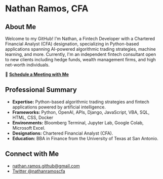 # Nathan Ramos, CFA

## About Me
Welcome to my GitHub! I'm Nathan, a Fintech Developer with a Chartered Financial Analyst (CFA) designation, specializing in Python-based applications spanning AI-powered algorithmic trading strategies, machine learning, and more. Currently, I'm an independent fintech consultant open to new clients including hedge funds, wealth management firms, and high net-worth individuals.

📅 **[Schedule a Meeting with Me](https://calendly.com/nrcapitalmanagement/github-meeting)**

## Professional Summary
- **Expertise:** Python-based algorithmic trading strategies and fintech applications powered by artificial intelligence.
- **Frameworks:** Python, OpenAI, APIs, Django, JavaScript, VBA, SQL, HTML, CSS, Docker
- **Environments:** Bloomberg Terminal, Jupyter Lab, Google Colab, Microsoft Excel.
- **Designations:** Chartered Financial Analyst (CFA).
- **Education:** BBA in Finance from the University of Texas at San Antonio.

## Connect with Me
- nathan.ramos.github@gmail.com
- [Twitter @nathanramoscfa](https://twitter.com/nathanramoscfa)
